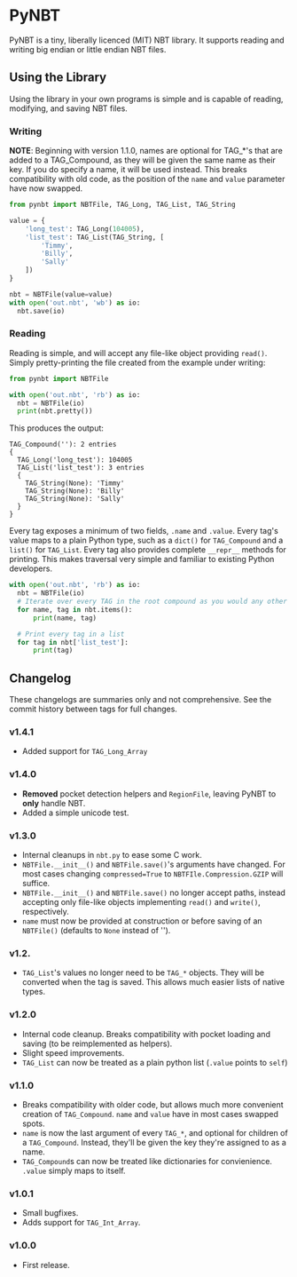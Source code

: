 # PyNBT

PyNBT is a tiny, liberally licenced (MIT) NBT library.
It supports reading and writing big endian or little endian NBT files.

## Using the Library
Using the library in your own programs is simple and is capable of reading, modifying, and saving NBT files.

### Writing

**NOTE**: Beginning with version 1.1.0, names are optional for TAG_*'s that are added to a TAG_Compound, as they will be given the same name as their key. If you do
specify a name, it will be used instead. This breaks compatibility with old code, as the position of the `name` and `value` parameter have now swapped.

```python
from pynbt import NBTFile, TAG_Long, TAG_List, TAG_String

value = {
    'long_test': TAG_Long(104005),
    'list_test': TAG_List(TAG_String, [
        'Timmy',
        'Billy',
        'Sally'
    ])
}

nbt = NBTFile(value=value)
with open('out.nbt', 'wb') as io:
  nbt.save(io)
```

### Reading

Reading is simple, and will accept any file-like object providing `read()`.
Simply pretty-printing the file created from the example under writing:

```python
from pynbt import NBTFile

with open('out.nbt', 'rb') as io:
  nbt = NBTFile(io)
  print(nbt.pretty())
```

This produces the output:

```
TAG_Compound(''): 2 entries
{
  TAG_Long('long_test'): 104005
  TAG_List('list_test'): 3 entries
  {
    TAG_String(None): 'Timmy'
    TAG_String(None): 'Billy'
    TAG_String(None): 'Sally'
  }
}
```

Every tag exposes a minimum of two fields, `.name` and `.value`. Every tag's value maps to a plain Python type, such as a `dict()` for `TAG_Compound` and a `list()` for `TAG_List`. Every tag
also provides complete `__repr__` methods for printing. This makes traversal very simple and familiar to existing Python developers.

```python
with open('out.nbt', 'rb') as io:
  nbt = NBTFile(io)
  # Iterate over every TAG in the root compound as you would any other dict
  for name, tag in nbt.items():
      print(name, tag)

  # Print every tag in a list
  for tag in nbt['list_test']:
      print(tag)
```

## Changelog

These changelogs are summaries only and not comprehensive. See
the commit history between tags for full changes.

### v1.4.1
- Added support for `TAG_Long_Array`

### v1.4.0
- **Removed** pocket detection helpers and ``RegionFile``, leaving PyNBT to **only** handle NBT.
- Added a simple unicode test.

### v1.3.0

- Internal cleanups in ``nbt.py`` to ease some C work.
- ``NBTFile.__init__()`` and ``NBTFile.save()``'s arguments have changed.
  For most cases changing ``compressed=True`` to ``NBTFIle.Compression.GZIP``
  will suffice.
- ``NBTFile.__init__()`` and ``NBTFile.save()`` no longer accept paths,
  instead accepting only file-like objects implementing ``read()`` and
  ``write()``, respectively.
- ``name`` must now be provided at construction or before saving of an
  ``NBTFile()`` (defaults to ``None`` instead of '').

### v1.2.

- `TAG_List`'s values no longer need to be ``TAG_*`` objects. They
  will be converted when the tag is saved. This allows much easier lists of
  native types.

### v1.2.0

- Internal code cleanup. Breaks compatibility with pocket loading
  and saving (to be reimplemented as helpers).
- Slight speed improvements.
- `TAG_List` can now be treated as a plain python list (`.value` points to `self`)

### v1.1.0

- Breaks compatibility with older code, but allows much more
  convenient creation of `TAG_Compound`. `name` and `value` have in most cases
  swapped spots.
- `name` is now the last argument of every `TAG_*`, and
  optional for children of a `TAG_Compound`. Instead, they'll be given the key
  they're assigned to as a name.
- `TAG_Compound`s can now be treated like
  dictionaries for convienience. `.value` simply maps to itself.

### v1.0.1

- Small bugfixes. 
- Adds support for `TAG_Int_Array`.

### v1.0.0

- First release.

